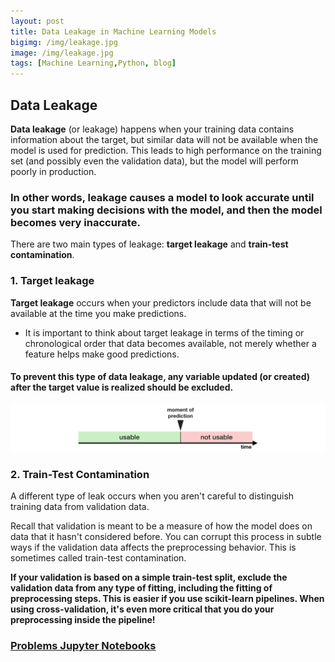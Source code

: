 ```yaml
---
layout: post
title: Data Leakage in Machine Learning Models
bigimg: /img/leakage.jpg
image: /img/leakage.jpg
tags: [Machine Learning,Python, blog]
---
```


## Data Leakage 


**Data leakage** (or leakage) happens when your training data contains information about the target, but similar data will not be available when the model is used for prediction. This leads to high performance on the training set (and possibly even the validation data), but the model will perform poorly in production.

### In other words, leakage causes a model to look accurate until you start making decisions with the model, and then the model becomes very inaccurate.

There are two main types of leakage: **target leakage** and **train-test contamination**.

### 1. Target leakage

**Target leakage** occurs when your predictors include data that will not be available at the time you make predictions. 
- It is important to think about target leakage in terms of the timing or chronological order that data becomes available, not merely whether a feature helps make good predictions.

#### To prevent this type of data leakage, any variable updated (or created) after the target value is realized should be excluded.
![leakage.png](/img/leakage.png)

### 2. Train-Test Contamination

A different type of leak occurs when you aren't careful to distinguish training data from validation data.

Recall that validation is meant to be a measure of how the model does on data that it hasn't considered before. You can corrupt this process in subtle ways if the validation data affects the preprocessing behavior. This is sometimes called train-test contamination.

**If your validation is based on a simple train-test split, exclude the validation data from any type of fitting, including the fitting of preprocessing steps. This is easier if you use scikit-learn pipelines. When using cross-validation, it's even more critical that you do your preprocessing inside the pipeline!**

### [Problems Jupyter Notebooks](https://nbviewer.jupyter.org/github/Pyligent/Data-Leakage/blob/master/Data%20Leakage.ipynb)
